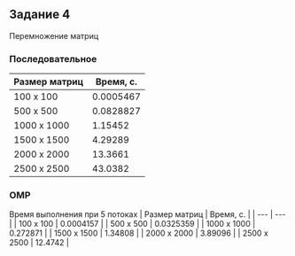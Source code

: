 ## Задание 4
Перемножение матриц

### Последовательное
| Размер матриц | Время, с. |
| --- | --- |
| 100 x 100| 0.0005467 |
| 500 x 500| 0.0828827 |
| 1000 x 1000 | 1.15452 |
| 1500 x 1500 | 4.29289 |
| 2000 x 2000 | 13.3661 |
| 2500 x 2500 | 43.0382 |


### OMP
Время выполнения при 5 потоках
| Размер матриц | Время, с. |
| --- | --- |
| 100 x 100 | 0.0004157 |
| 500 x 500 | 0.0325359 |
| 1000 x 1000 | 0.272871 |
| 1500 x 1500 | 1.34808 |
| 2000 x 2000 | 3.89096 |
| 2500 x 2500 | 12.4742 |